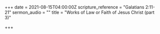 +++
date = 2021-08-15T04:00:00Z
scripture_reference = "Galatians 2:11-21"
sermon_audio = ""
title = "Works of Law or Faith of Jesus Christ (part 3)"

+++

